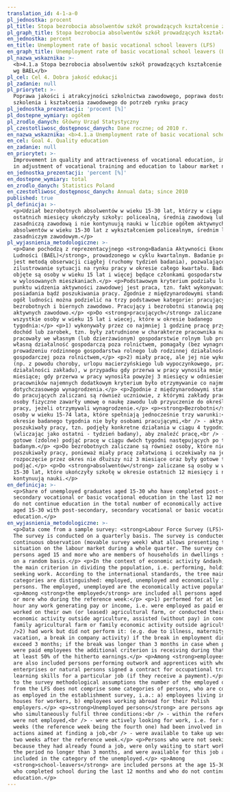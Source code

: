 ```yaml
---
translation_id: 4-1-a-0
pl_jednostka: procent
pl_title: Stopa bezrobocia absolwentów szkół prowadzących kształcenie zawodowe wg BAEL
pl_graph_title: Stopa bezrobocia absolwentów szkół prowadzących kształcenie zawodowe wg BAEL
en_jednostka: percent
en_title: Unemployment rate of basic vocational school leavers (LFS)
en_graph_title: Unemployment rate of basic vocational school leavers (LFS)
pl_nazwa_wskaznika: >-
  <b>4.1.a Stopa bezrobocia absolwentów szkół prowadzących kształcenie zawodowe
  wg BAEL</b>
pl_cel: Cel 4. Dobra jakość edukacji
pl_zadanie: null
pl_priorytet: >-
  Poprawa jakości i atrakcyjności szkolnictwa zawodowego, poprawa dostosowania
  szkolenia i kształcenia zawodowego do potrzeb rynku pracy
pl_jednostka_prezentacji: 'procent [%]'
pl_dostepne_wymiary: ogółem
pl_zrodlo_danych: Główny Urząd Statystyczny
pl_czestotliwosc_dostępnosc_danych: Dane roczne; od 2010 r.
en_nazwa_wskaznika: <b>4.1.a Unemployment rate of basic vocational school leavers (LFS)</b>
en_cel: Goal 4. Quality education
en_zadanie: null
en_priorytet: >-
  Improvement in quality and attractiveness of vocational education, improvement
  in adjustment of vocational training and education to labour market needs
en_jednostka_prezentacji: 'percent [%]'
en_dostepne_wymiary: total
en_zrodlo_danych: Statistics Poland
en_czestotliwosc_dostępnosc_danych: Annual data; since 2010
published: true
pl_definicja: >-
  <p>Udział bezrobotnych absolwentów w wieku 15-30 lat, którzy w ciągu 12
  ostatnich miesięcy ukończyły szkoły: policealną, średnią zawodową lub
  zasadniczą zawodową i nie kontynuują nauki w liczbie ogółem aktywnych zawodowo
  absolwentów w wieku 15-30 lat z wykształceniem policealnym, średnim lub
  zasadniczym zawodowym.</p>
pl_wyjasnienia_metodologiczne: >-
  <p>Dane pochodzą z reprezentacyjnego <strong>Badania Aktywności Ekonomicznej
  Ludności (BAEL)</strong>, prowadzonego w cyklu kwartalnym. Badanie prowadzone
  jest metodą obserwacji ciągłej (ruchomy tydzień badania), pozwalającej na
  zilustrowanie sytuacji na rynku pracy w okresie całego kwartału. Badaniem
  objęte są osoby w wieku 15 lat i więcej będące członkami gospodarstw domowych
  w wylosowanych mieszkaniach.</p> <p>Podstawowym kryterium podziału ludności z
  punktu widzenia aktywności zawodowej jest praca, tzn. fakt wykonywania,
  posiadania bądź poszukiwania pracy. Zgodnie z międzynarodowymi standardami
  ogół ludności można podzielić na trzy podstawowe kategorie: pracujących,
  bezrobotnych i biernych zawodowo. Pracujący i bezrobotni stanowią populację
  aktywnych zawodowo.</p> <p>Do <strong>pracujących</strong> zaliczane są
  wszystkie osoby w wieku 15 lat i wiecej, które w okresie badanego
  tygodnia:</p> <p>1) wykonywały przez co najmniej 1 godzinę pracę przynoszącą
  dochód lub zarobek, tzn. były zatrudnione w charakterze pracownika najemnego,
  pracowały we własnym (lub dzierżawionym) gospodarstwie rolnym lub prowadziły
  własną działalność gospodarczą poza rolnictwem, pomagały (bez wynagrodzenia) w
  prowadzeniu rodzinnego gospodarstwa rolnego lub rodzinnej działalności
  gospodarczej poza rolnictwem,</p> <p>2) miały pracę, ale jej nie wykonywały
  (np. z powodu choroby, urlopu macierzyńskiego lub wypoczynkowego, przerwy w
  działalności zakładu), w przypadku gdy przerwa w pracy wynosiła mniej niż 3
  miesiące; gdy przerwa w pracy wynosiła powyżej 3 miesięcy w odniesieniu do
  pracowników najemnych dodatkowym kryterium było otrzymywanie co najmniej 50%
  dotychczasowego wynagrodzenia.</p> <p>Zgodnie z międzynarodowymi standardami,
  do pracujących zaliczani są również uczniowie, z którymi zakłady pracy lub
  osoby fizyczne zawarły umowę o naukę zawodu lub przyuczenie do określonej
  pracy, jeżeli otrzymywali wynagrodzenie.</p> <p><strong>Bezrobotni</strong> to
  osoby w wieku 15-74 lata, które spełniają jednocześnie trzy warunki:<br /> - w
  okresie badanego tygodnia nie były osobami pracującymi,<br /> - aktywnie
  poszukiwały pracy, tzn. podjęły konkretne działania w ciągu 4 tygodni
  (wliczając jako ostatni - tydzień badany), aby znaleźć pracę,<br /> - były
  gotowe (zdolne) podjąć pracę w ciągu dwóch tygodni następujących po tygodniu
  badanym.</p> <p>Do bezrobotnych zaliczane są również osoby, które nie
  poszukiwały pracy, ponieważ miały pracę załatwioną i oczekiwały na jej
  rozpoczęcie przez okres nie dłuższy niż 3 miesiące oraz były gotowe tę pracę
  podjąć.</p> <p>Do <strong>absolwentów</strong> zaliczane są osoby w wieku
  15-30 lat, które ukończyły szkołę w okresie ostatnich 12 miesięcy i nie
  kontynuują nauki.</p>
en_definicja: >-
  <p>Share of unemployed graduates aged 15-30 who have completed post-secondary,
  secondary vocational or basic vocational education in the last 12 months, and
  do not continue education in the total number of economically active graduates
  aged 15-30 with post-secondary, secondary vocational or basic vocational
  education.</p>
en_wyjasnienia_metodologiczne: >-
  <p>Data come from a sample survey: <strong>Labour Force Survey (LFS)</strong>.
  The survey is conducted on a quarterly basis. The survey is conducted as
  continuous observation (movable survey week) what allows presenting the
  situation on the labour market during a whole quarter. The survey covers
  persons aged 15 and more who are members of households in dwellings selected
  on a random basis.</p> <p>In the context of economic activity &ndash; work is
  the main criterion in dividing the population, i.e. performing, holding or
  seeking work. According to the international standards, the tree main
  categories are distinguished: employed, unemployed and economically inactive
  persons. The employed, unemployed are the economically active population.</p>
  <p>Among <strong>the employed</strong> are included all persons aged 15 years
  or more who during the reference week:</p> <p>1) performed for at least one
  hour any work generating pay or income, i.e. were employed as paid employees,
  worked on their own (or leased) agricultural farm, or conducted their own
  economic activity outside agriculture, assisted (without pay) in conducting
  family agricultural farm or family economic activity outside agriculture,<br
  />2) had work but did not perform it: (e.g. due to illness, maternity leave or
  vacation, a break in company activity) if the break in employment did not
  exceed 3 months; if the break was longer than 3 months in case when persons
  were paid employees the additional criterion is receiving during that period
  at least 50% of the hitherto earnings.</p> <p>Among <strong>employees</strong>
  are also included persons performing outwork and apprentices with whom
  enterprises or natural persons signed a contract for occupational training or
  learning skills for a particular job (if they receive a payment).</p> <p>Due
  to the survey methodological assumptions the number of the employed obtained
  from the LFS does not comprise some categories of persons, who are considered
  as employed in the establishment survey, i.a.: a) employees living in lodging
  houses for workers, b) employees working abroad for their Polish
  employers.</p> <p><strong>Unemployed persons</strong> are persons aged 15-74
  who simultaneously fulfil three conditions:<br /> - within the reference week
  were not employed,<br /> - were actively looking for work, i.e. for over 4
  weeks (the reference week being the fourth one) had been involved in concrete
  actions aimed at finding a job,<br /> - were available to take up work within
  two weeks after the reference week.</p> <p>Persons who were not seeking work
  because they had already found a job, were only waiting to start work within
  the period no longer than 3 months, and were available for this job are also
  included in the category of the unemployed.</p> <p>Among
  <strong>school-leavers</strong> are included persons at the age 15-30 years
  who completed school during the last 12 months and who do not continue
  education.</p>
---
```

